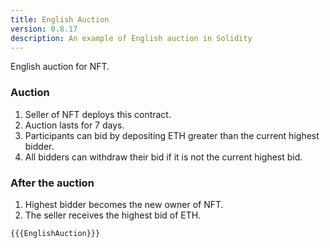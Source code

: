 ```yaml
---
title: English Auction
version: 0.8.17
description: An example of English auction in Solidity
---
```


English auction for NFT.

### Auction

1. Seller of NFT deploys this contract.
2. Auction lasts for 7 days.
3. Participants can bid by depositing ETH greater than the current highest bidder.
4. All bidders can withdraw their bid if it is not the current highest bid.

### After the auction

1. Highest bidder becomes the new owner of NFT.
2. The seller receives the highest bid of ETH.

```solidity
{{{EnglishAuction}}}
```
